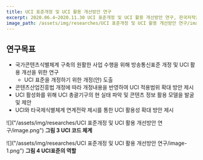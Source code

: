 ```yaml
---
title: UCI 표준개정 및 UCI 활용 개선방안 연구
excerpt: 2020.06.4~2020.11.30 UCI 표준개정 및 UCI 활용 개선방안 연구, 한국저작권위원회
image_path: /assets/img/researches/UCI 표준개정 및 UCI 활용 개선방안 연구/image.png
---
```


## 연구목표

* 국가콘텐츠식별체계 구축의 원활한 사업 수행을 위해 방송통신표준 개정 및 UCI 활용 개선을 위한 연구
    - UCI 표준을 개정하기 위한 개정(안) 도출
* 콘텐츠산업진흥법 개정에 따라 개정내용을 반영하여 UCI 적용범위 확대 방안 제시
* UCI 활성화를 위해 UCI 총괄기구의 현 실태 파악 및 콘텐츠 정보 활용 모델을 발굴 및 제안
* UCI와 타국제식별체계 연계전략 제시를 통한 UCI 활용성 확대 방안 제시

![]("/assets/img/researches/UCI 표준개정 및 UCI 활용 개선방안 연구/image.png")
**그림 3 UCI 코드 체계**

![]("/assets/img/researches/UCI 표준개정 및 UCI 활용 개선방안 연구/image-1.png")
**그림 4 UCI표준의 역할**